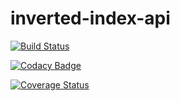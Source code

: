 # inverted-index-api
[![Build Status](https://travis-ci.org/IsaacKay/inverted-index-api.svg?branch=master)](https://travis-ci.org/IsaacKay/inverted-index-api)

[![Codacy Badge](https://api.codacy.com/project/badge/Grade/751c6e224ed44d53bf3d295399f33073)](https://www.codacy.com/app/IsaacKay/inverted-index-api?utm_source=github.com&amp;utm_medium=referral&amp;utm_content=IsaacKay/inverted-index-api&amp;utm_campaign=Badge_Grade)

[![Coverage Status](https://coveralls.io/repos/github/IsaacKay/inverted-index-api/badge.svg?branch=fixes)](https://coveralls.io/github/IsaacKay/inverted-index-api?branch=fixes)